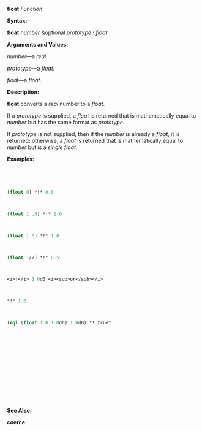 **float** *Function* 



**Syntax:** 



**float** *number* &amp;optional *prototype ! float* 



**Arguments and Values:** 



*number*—a *real*. 



*prototype*—a *float*. 



*float*—a *float*. 



**Description:** 



**float** converts a *real* number to a *float*. 



If a *prototype* is supplied, a *float* is returned that is mathematically equal to *number* but has the same format as *prototype*. 



If *prototype* is not supplied, then if the *number* is already a *float*, it is returned; otherwise, a *float* is returned that is mathematically equal to *number* but is a *single float*. 



**Examples:**
```lisp
 



(float 0) *!* 0.0 



(float 1 .5) *!* 1.0 



(float 1.0) *!* 1.0 



(float 1/2) *!* 0.5 



<i>!</i> 1.0d0 <i><sub>or</sub></i> 



*!* 1.0 



(eql (float 1.0 1.0d0) 1.0d0) *! true* 







 



 




```
**See Also:** 



**coerce** 



